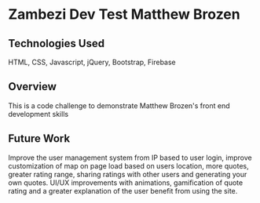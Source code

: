 # Zambezi Dev Test Matthew Brozen

## Technologies Used

HTML, CSS, Javascript, jQuery, Bootstrap, Firebase

## Overview

This is a code challenge to demonstrate Matthew Brozen's front end development skills

## Future Work

Improve the user management system from IP based to user login, improve customization of map on page load based on users location, more quotes, greater rating range, sharing ratings with other users and generating your own quotes. UI/UX improvements with animations, gamification of quote rating and a greater explanation of the user benefit from using the site. 